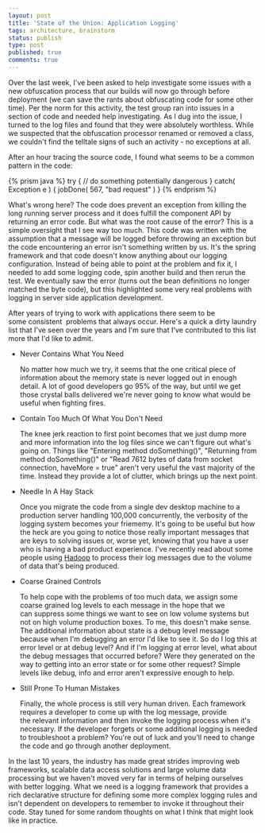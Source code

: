 ```yaml
---
layout: post
title: 'State of the Union: Application Logging'
tags: architecture, brainstorm
status: publish
type: post
published: true
comments: true
---
```

Over the last week, I\'ve been asked to help investigate some issues with a new 
obfuscation process that our builds will now go through before deployment (we 
can save the rants about obfuscating code for some other time). Per the norm 
for this activity, the test group ran into issues in a section of code and needed 
help investigating. As I dug into the issue, I turned to the log files and found 
that they were absolutely worthless. While we suspected that the obfuscation 
processor renamed or removed a class, we couldn\'t find the telltale signs of 
such an activity - no exceptions at all. 

<!--EndExcerpt-->

After an hour tracing the source code, I found what seems to be a common pattern 
in the code:

{% prism java %}
try
{
    // do something potentially dangerous
}
catch( Exception e )
{
    jobDone( 567, &quot;bad request&quot; )
}
{% endprism %}

What\'s wrong here? The code does prevent an exception from killing the long 
running server process and it does fulfill the component API by returning an 
error code. But what was the root cause of the error? This is a simple oversight 
that I see way too much. This code was written with the assumption that a message 
will be logged before throwing an exception but the code encountering an error 
isn\'t something written by us. It\'s the spring framework and that code doesn\'t 
know anything about our logging configuration. Instead of being able to point at 
the problem and fix it, I needed to add some logging code, spin another build 
and then rerun the test. We eventually saw the error (turns out the bean definitions 
no longer matched the byte code), but this highlighted some very real problems 
with logging in server side application development.

After years of trying to work with applications there seem to be some consistent 
problems that always occur. Here\'s a quick a dirty laundry list that I\'ve seen 
over the years and I\'m sure that I\'ve contributed to this list more that I\'d like 
to admit.

* Never Contains What You Need

	No matter how much we try, it seems that the one critical piece of information 
	about the memory state is never logged out in enough detail. A lot of good 
	developers go 95% of the way, but until we get those crystal balls delivered 
	we\'re never going to know what would be useful when fighting fires.

* Contain Too Much Of What You Don\'t Need

	The knee jerk reaction to first point becomes that we just dump more and more 
	information into the log files since we can\'t figure out what\'s going on. Things 
	like \"Entering method doSomething()\", \"Returning from method doSomething()\" or 
	\"Read 7612 bytes of data from socket connection, haveMore = true\" aren\'t very 
	useful the vast majority of the time. Instead they provide a lot of clutter, 
	which brings up the next point.

* Needle In A Hay Stack

	Once you migrate the code from a single dev desktop machine to a production 
	server handling 100,000 concurrently, the verbosity of the logging system becomes 
	your friememy. It\'s going to be useful but how the heck are you going to notice 
	those really important messages that are keys to solving issues or, worse yet, 
	knowing that you have a user who is having a bad product experience. I\'ve recently 
	read about some people using [Hadoop][hadoop] to process their log messages due to 
	the volume of data that\'s being produced.

* Coarse Grained Controls

	To help cope with the problems of too much data, we assign some coarse grained log 
	levels to each message in the hope that we can suppress some things we want to see 
	on low volume systems but not on high volume production boxes. To me, this doesn\'t 
	make sense. The additional information about state is a debug level message because 
	when I\'m debugging an error I\'d like to see it. So do I log this at error level or 
	at debug level? And if I\'m logging at error level, what about the debug messages 
	that occurred before? Were they generated on the way to getting into an error state 
	or for some other request? Simple levels like debug, info and error aren\'t expressive 
	enough to help.

* Still Prone To Human Mistakes

	Finally, the whole process is still very human driven. Each framework requires a 
	developer to come up with the log message, provide the relevant information and 
	then invoke the logging process when it\'s necessary. If the developer forgets or 
	some additional logging is needed to troubleshoot a problem? You\'re out of luck 
	and you\'ll need to change the code and go through another deployment.

In the last 10 years, the industry has made great strides improving web frameworks, scalable 
data access solutions and large volume data processing but we haven\'t moved very far in terms 
of helping ourselves with better logging. What we need is a logging framework that provides 
a rich declarative structure for defining some more complex logging rules and isn\'t dependent 
on developers to remember to invoke it throughout their code. Stay tuned for some random 
thoughts on what I think that might look like in practice.

[hadoop]: http://hadoop.apache.org/
